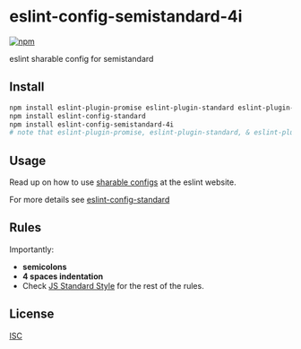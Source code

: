 # eslint-config-semistandard-4i

[![npm][npm-image]][npm-url]

[npm-image]: https://img.shields.io/npm/v/eslint-config-semistandard-4i.svg?style=flat-square
[npm-url]: https://www.npmjs.com/package/eslint-config-semistandard-4i

eslint sharable config for semistandard

## Install

```bash
npm install eslint-plugin-promise eslint-plugin-standard eslint-plugin-react
npm install eslint-config-standard
npm install eslint-config-semistandard-4i
# note that eslint-plugin-promise, eslint-plugin-standard, & eslint-plugin-react are required peer dependencies
```

## Usage

Read up on how to use [sharable configs](http://eslint.org/docs/developer-guide/shareable-configs) at the eslint website.

For more details see [eslint-config-standard](https://github.com/feross/eslint-config-standard)

## Rules

Importantly:

- **semicolons**
- **4 spaces indentation**
- Check [JS Standard Style](https://github.com/standard/standard) for the rest of the rules.

## License

[ISC](LICENSE.md)
